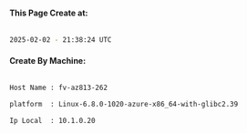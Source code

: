 
   
#### This Page Create at:

```bash

2025-02-02 - 21:38:24 UTC

```

#### Create By Machine:

```bash

Host Name : fv-az813-262

platform  : Linux-6.8.0-1020-azure-x86_64-with-glibc2.39

Ip Local  : 10.1.0.20

```

